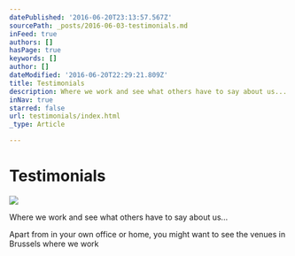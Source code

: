 ```yaml
---
datePublished: '2016-06-20T23:13:57.567Z'
sourcePath: _posts/2016-06-03-testimonials.md
inFeed: true
authors: []
hasPage: true
keywords: []
author: []
dateModified: '2016-06-20T22:29:21.809Z'
title: Testimonials
description: Where we work and see what others have to say about us...
inNav: true
starred: false
url: testimonials/index.html
_type: Article

---
```

# Testimonials
![](https://the-grid-user-content.s3-us-west-2.amazonaws.com/4676688a-5283-41a1-bfb4-993ff09b9191.jpg)

Where we work and see what others have to say about us...

Apart from in your own office or home, you might want to see the venues in Brussels where we work